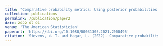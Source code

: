 ```yaml
---
title: "Comparative probability metrics: Using posterior probabilities to account for practical equivalence in A/B tests"
collection: publications
permalink: /publication/paper2
date: 2022-07-01
venue: 'The American Statistician'
paperurl: 'https://doi.org/10.1080/00031305.2021.2000495'
citation: 'Stevens, N. T. and Hagar, L. (2022). Comparative probability metrics: Using posterior probabilities to account for practical equivalence in A/B tests. <i>The American Statistician 76</i>(3): 224-237.'
---
```

